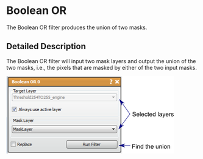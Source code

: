 # Boolean OR

The Boolean OR filter produces the union of two masks.

## Detailed Description

The Boolean OR filter will input two mask layers and output the union of the two masks, i.e., the pixels that are masked by either of the two input masks.

![alt text](../images/BooleanORGUI.png)
